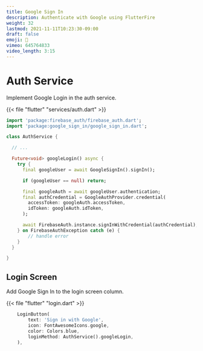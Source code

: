 ```yaml
---
title: Google Sign In
description: Authenticate with Google using FlutterFire
weight: 32
lastmod: 2021-11-11T10:23:30-09:00
draft: false
emoji: 🧔
vimeo: 645764833
video_length: 3:15
---
```


# Auth Service

Implement Google Login in the auth service.


{{< file "flutter" "services/auth.dart" >}}
```dart
import 'package:firebase_auth/firebase_auth.dart';
import 'package:google_sign_in/google_sign_in.dart';

class AuthService {

  // ...

  Future<void> googleLogin() async {
    try {
      final googleUser = await GoogleSignIn().signIn();

      if (googleUser == null) return;

      final googleAuth = await googleUser.authentication;
      final authCredential = GoogleAuthProvider.credential(
        accessToken: googleAuth.accessToken,
        idToken: googleAuth.idToken,
      );

      await FirebaseAuth.instance.signInWithCredential(authCredential);
    } on FirebaseAuthException catch (e) {
        // handle error
    }
  }

}
```

## Login Screen

Add Google Sign In to the login screen column.

{{< file "flutter" "login.dart" >}}
```dart
    LoginButton(
        text: 'Sign in with Google',
        icon: FontAwesomeIcons.google,
        color: Colors.blue,
        loginMethod: AuthService().googleLogin,
    ),
```